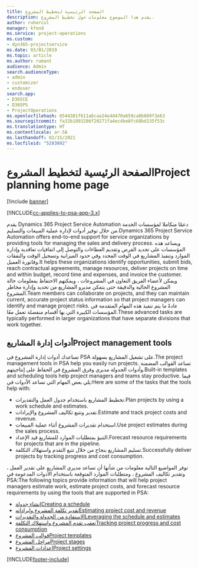 ```yaml
---
title: الصفحة الرئيسية لتخطيط المشروع
description: يقدم هذا الموضوع معلومات حول تخطيط المشروع.
author: ruhercul
manager: kfend
ms.service: project-operations
ms.custom:
- dyn365-projectservice
ms.date: 03/01/2019
ms.topic: article
ms.author: rumant
audience: Admin
search.audienceType:
- admin
- customizer
- enduser
search.app:
- D365CE
- D365PS
- ProjectOperations
ms.openlocfilehash: 6544381f611a6caa24e4d470a659ca0b869f3e63
ms.sourcegitcommit: fa32b1893286f20271fa4ec4be8fc68bd135f53c
ms.translationtype: HT
ms.contentlocale: ar-SA
ms.lasthandoff: 02/15/2021
ms.locfileid: "5283802"
---
```

# <a name="project-planning-home-page"></a><span data-ttu-id="1ffac-103">الصفحة الرئيسية لتخطيط المشروع</span><span class="sxs-lookup"><span data-stu-id="1ffac-103">Project planning home page</span></span>

[!include [banner](../includes/psa-now-project-operations.md)]

[!INCLUDE[cc-applies-to-psa-app-3.x](../includes/cc-applies-to-psa-app-3x.md)]

<span data-ttu-id="1ffac-104">يقدم Dynamics 365 Project Service Automation دعمًا متكاملا لمؤسسات الخدمة من خلال توفير أدوات لإدارة عملية المبيعات والتسليم.</span><span class="sxs-lookup"><span data-stu-id="1ffac-104">Dynamics 365 Project Service Automation offers end-to-end support for service organizations by providing tools for managing the sales and delivery process.</span></span> <span data-ttu-id="1ffac-105">ويساعد هذه المؤسسات على تحديد الفرص وتقديم العطاءات والتوصل إلى اتفاقيات تعاقدية وإدارة الموارد وتنفيذ المشاريع في الوقت المحدد وفي حدود الميزانية وتسجيل الوقت والنفقات وفاتورة العميل.</span><span class="sxs-lookup"><span data-stu-id="1ffac-105">It helps these organizations identify opportunities, submit bids, reach contractual agreements, manage resources, deliver projects on time and within budget, record time and expenses, and invoice the customer.</span></span> <span data-ttu-id="1ffac-106">ويمكن لأعضاء الفريق التعاون في المشروعات ، ويمكنهم الاحتفاظ بمعلومات حالة المشروع الحالية والدقيقة حتى يتمكن مديرو المشاريع من تحديد وإدارة مخاطر المشروع.</span><span class="sxs-lookup"><span data-stu-id="1ffac-106">Team members can collaborate on projects, and they can maintain current, accurate project status information so that project managers can identify and manage project risks.</span></span> <span data-ttu-id="1ffac-107">عادةً ما يتم تنفيذ هذه المهام المتقدمة في المؤسسات الكبيرة التي بها أقسام منفصلة تعمل معًا.</span><span class="sxs-lookup"><span data-stu-id="1ffac-107">These advanced tasks are typically performed in larger organizations that have separate divisions that work together.</span></span>

## <a name="project-management-tools"></a><span data-ttu-id="1ffac-108">أدوات إدارة المشاريع</span><span class="sxs-lookup"><span data-stu-id="1ffac-108">Project management tools</span></span>

<span data-ttu-id="1ffac-109">تساعدك أدوات إدارة المشروع في PSA على تشغيل المشاريع بسهولة.</span><span class="sxs-lookup"><span data-stu-id="1ffac-109">The project management tools in PSA help you easily run projects.</span></span> <span data-ttu-id="1ffac-110">تساعد القوالب المضمنة وأدوات الجدولة مديري وفرق المشروع في الحفاظ على إنتاجيتهم.</span><span class="sxs-lookup"><span data-stu-id="1ffac-110">Built-in templates and scheduling tools help project managers and teams stay productive.</span></span> <span data-ttu-id="1ffac-111">فيما يلي بعض المهام التي تساعد الأدوات في:</span><span class="sxs-lookup"><span data-stu-id="1ffac-111">Here are some of the tasks that the tools help with:</span></span>

- <span data-ttu-id="1ffac-112">تخطيط المشاريع باستخدام جدول العمل والتقديرات.</span><span class="sxs-lookup"><span data-stu-id="1ffac-112">Plan projects by using a work schedule and estimates.</span></span>
- <span data-ttu-id="1ffac-113">تقدير وتتبع تكاليف المشروع والإيرادات.</span><span class="sxs-lookup"><span data-stu-id="1ffac-113">Estimate and track project costs and revenue.</span></span>
- <span data-ttu-id="1ffac-114">استخدام تقديرات المشروع أثناء عملية المبيعات.</span><span class="sxs-lookup"><span data-stu-id="1ffac-114">Use project estimates during the sales process.</span></span>
- <span data-ttu-id="1ffac-115">التنبؤ بمتطلبات الموارد للمشاريع قيد الإعداد.</span><span class="sxs-lookup"><span data-stu-id="1ffac-115">Forecast resource requirements for projects that are in the pipeline.</span></span>
- <span data-ttu-id="1ffac-116">تسليم المشاريع بنجاح من خلال تتبع التقدم واستهلاك التكلفة.</span><span class="sxs-lookup"><span data-stu-id="1ffac-116">Successfully deliver projects by tracking progress and cost consumption.</span></span>

<span data-ttu-id="1ffac-117">توفر المواضيع التالية معلومات من شأنها أن تساعد مديري المشاريع على تقدير العمل ، وتقدير تكاليف المشروع ، ومتطلبات الموارد المتوقعة باستخدام الأدوات المدعومة في PSA:</span><span class="sxs-lookup"><span data-stu-id="1ffac-117">The following topics provide information that will help project managers estimate work, estimate project costs, and forecast resource requirements by using the tools that are supported in PSA:</span></span>

- [<span data-ttu-id="1ffac-118">إنشاء جدولة</span><span class="sxs-lookup"><span data-stu-id="1ffac-118">Creating a schedule</span></span>](project-creating.md)
- [<span data-ttu-id="1ffac-119">تقدير تكلفة المشروع وإيراداته</span><span class="sxs-lookup"><span data-stu-id="1ffac-119">Estimating project cost and revenue</span></span>](project-estimating.md)
- [<span data-ttu-id="1ffac-120">الاستفادة من الجدولة والتقديرات</span><span class="sxs-lookup"><span data-stu-id="1ffac-120">Leveraging the schedule and estimates</span></span>](project-leveraging.md)
- [<span data-ttu-id="1ffac-121">تعقب تقدم المشروع واستهلاك التكلفة‬</span><span class="sxs-lookup"><span data-stu-id="1ffac-121">Tracking project progress and cost consumption</span></span>](project-tracking.md)
- [<span data-ttu-id="1ffac-122">قوالب المشروع</span><span class="sxs-lookup"><span data-stu-id="1ffac-122">Project templates</span></span>](project-templates.md)
- [<span data-ttu-id="1ffac-123">مراحل المشروع</span><span class="sxs-lookup"><span data-stu-id="1ffac-123">Project stages</span></span>](project-stages.md)
- [<span data-ttu-id="1ffac-124">إعدادات المشروع</span><span class="sxs-lookup"><span data-stu-id="1ffac-124">Project settings</span></span>](project-settings.md)


[!INCLUDE[footer-include](../includes/footer-banner.md)]